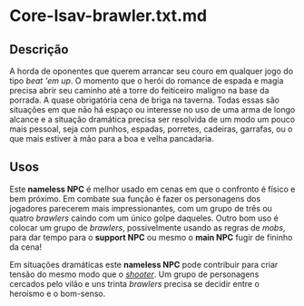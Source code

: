 # Core-lsav-brawler.txt.md

## Descrição
A horda de oponentes que querem arrancar seu couro em qualquer jogo do tipo *beat 'em up*. O momento que o herói do romance de espada e magia precisa abrir seu caminho até a torre do feiticeiro maligno na base da porrada. A quase obrigatória cena de briga na taverna. Todas essas são situações em que não há espaço ou interesse no uso de uma arma de longo alcance e a situação dramática precisa ser resolvida de um modo um pouco mais pessoal, seja com punhos, espadas, porretes, cadeiras, garrafas, ou o que mais estiver à mão para a boa e velha pancadaria.

## Usos
Este **nameless NPC** é melhor usado em cenas em que o confronto é físico e bem próximo. Em combate sua função é fazer os personagens dos jogadores parecerem mais impressionantes, com um grupo de três ou quatro *brawlers* caindo com um único golpe daqueles. Outro bom uso é colocar um grupo de *brawlers*, possivelmente usando as regras de *mobs*, para dar tempo para o **support NPC** ou mesmo o **main NPC** fugir de fininho da cena!

Em situações dramáticas este **nameless NPC** pode contribuir para criar tensão do mesmo modo que o [*shooter*](Core-lsav-shooter.txt.md). Um grupo de personagens cercados pelo vilão e uns trinta *brawlers* precisa se decidir entre o heroísmo e o bom-senso.
